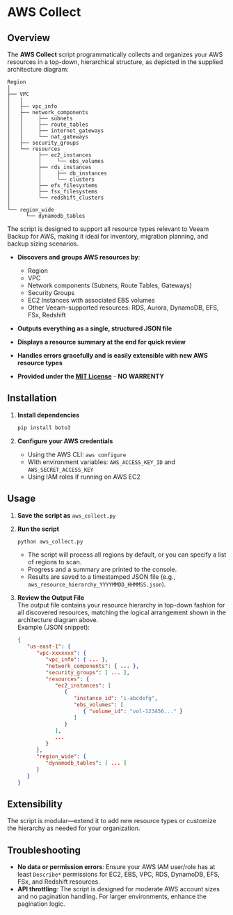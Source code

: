 # AWS Collect

## Overview

The **AWS Collect** script programmatically collects and organizes your AWS resources in a top-down, hierarchical structure, as depicted in the supplied architecture diagram:

```
Region
│
├── VPC
│   │
│   ├── vpc_info
│   ├── network_components
│   │     ├── subnets
│   │     ├── route_tables
│   │     ├── internet_gateways
│   │     └── nat_gateways
│   ├── security_groups
│   └── resources
│         ├── ec2_instances
│         │     └── ebs_volumes
│         ├── rds_instances
│         │     ├── db_instances
│         │     └── clusters
│         ├── efs_filesystems
│         ├── fsx_filesystems
│         └── redshift_clusters
│
└── region_wide
      └── dynamodb_tables

```

The script is designed to support all resource types relevant to Veeam Backup for AWS, making it ideal for inventory, migration planning, and backup sizing scenarios.

- **Discovers and groups AWS resources by**:  
  - Region  
  - VPC  
  - Network components (Subnets, Route Tables, Gateways)  
  - Security Groups  
  - EC2 Instances with associated EBS volumes  
  - Other Veeam-supported resources: RDS, Aurora, DynamoDB, EFS, FSx, Redshift

- **Outputs everything as a single, structured JSON file**  
- **Displays a resource summary at the end for quick review**  
- **Handles errors gracefully and is easily extensible with new AWS resource types**  
- **Provided under the [MIT License](#license)** - **NO WARRENTY** 

## Installation

1. **Install dependencies**
    ```bash
    pip install boto3
    ```

2. **Configure your AWS credentials**  
   - Using the AWS CLI: `aws configure`  
   - With environment variables: `AWS_ACCESS_KEY_ID` and `AWS_SECRET_ACCESS_KEY`
   - Using IAM roles if running on AWS EC2

## Usage

1. **Save the script as** `aws_collect.py`
2. **Run the script**
    ```bash
    python aws_collect.py
    ```

   - The script will process all regions by default, or you can specify a list of regions to scan.
   - Progress and a summary are printed to the console.
   - Results are saved to a timestamped JSON file (e.g., `aws_resource_hierarchy_YYYYMMDD_HHMMSS.json`).

3. **Review the Output File**  
   The output file contains your resource hierarchy in top-down fashion for all discovered resources, matching the logical arrangement shown in the architecture diagram above.  
   Example (JSON snippet):
   ```json
   {
      "us-east-1": {
         "vpc-xxxxxxx": {
            "vpc_info": { ... },
            "network_components": { ... },
            "security_groups": [ ... ],
            "resources": {
               "ec2_instances": [
                  {
                     "instance_id": "i-abcdefg",
                     "ebs_volumes": [
                        { "volume_id": "vol-123456..." }
                     ]
                  }
               ],
               ...
            }
         },
         "region_wide": {
            "dynamodb_tables": [ ... ]
         }
      }
   }
   ```

## Extensibility

The script is modular—extend it to add new resource types or customize the hierarchy as needed for your organization.

## Troubleshooting

- **No data or permission errors**: Ensure your AWS IAM user/role has at least `Describe*` permissions for EC2, EBS, VPC, RDS, DynamoDB, EFS, FSx, and Redshift resources.
- **API throttling**: The script is designed for moderate AWS account sizes and no pagination handling. For larger environments, enhance the pagination logic.
